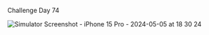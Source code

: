 Challenge Day 74

![Simulator Screenshot - iPhone 15 Pro - 2024-05-05 at 18 30 24](https://github.com/krz/SwiftExperiments/assets/210623/9d0563cf-c038-4095-b3ec-a53cf9203d92)
